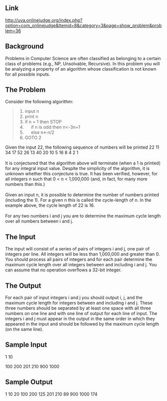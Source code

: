 Link
----

http://uva.onlinejudge.org/index.php?option=com_onlinejudge&Itemid=8&category=3&page=show_problem&problem=36

Background
----------

Problems in Computer Science are often classified as belonging to a certain class of problems (e.g., NP, Unsolvable, Recursive). In this problem you will be analyzing a property of an algorithm whose classification is not known for all possible inputs.

The Problem
-----------

Consider the following algorithm:
> 1. input n
> 2. print n
> 3. if n = 1 then STOP
> 4. &nbsp;&nbsp;&nbsp;&nbsp; if n is odd then  n<-3n+1
> 5. &nbsp;&nbsp;&nbsp;&nbsp; else n<-n/2
> 6. GOTO 2

Given the input 22, the following sequence of numbers will be printed 22 11 34 17 52 26 13 40 20 10 5 16 8 4 2 1<br><br>It is conjectured that the algorithm above will terminate (when a 1 is printed) for any integral input value. Despite the simplicity of the algorithm, it is unknown whether this conjecture is true. It has been verified, however, for all integers n such that 0 < n < 1,000,000 (and, in fact, for many more numbers than this.)<br><br>Given an input n, it is possible to determine the number of numbers printed (including the 1).
For a given n this is called the cycle-length of n. In the example above, the cycle length of 22 is 16.<br><br>For any two numbers i and j you are to determine the maximum cycle length over all numbers between i and j.

The Input
---------

The input will consist of a series of pairs of integers i and j, one pair of integers per line.
All integers will be less than 1,000,000 and greater than 0.
You should process all pairs of integers and for each pair determine the maximum cycle length over all integers between and including i and j.
You can assume that no operation overflows a 32-bit integer.

The Output
----------

For each pair of input integers i and j you should output i, j, and the maximum cycle length for integers between and including i and j.
These three numbers should be separated by at least one space with all three numbers on one line and with one line of output for each line of input.
The integers i and j must appear in the output in the same order in which they appeared in the input and should be followed by the maximum cycle length (on the same line).

Sample Input
----------

1 10

100 200
201 210
900 1000

Sample Output
----------

1 10 20
100 200 125
201 210 89
900 1000 174
